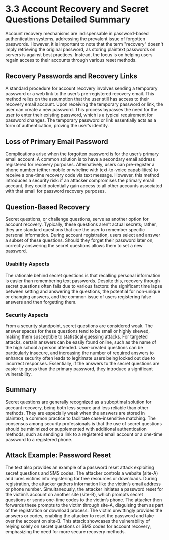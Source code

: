# 3.3 Account Recovery and Secret Questions Detailed Summary

Account recovery mechanisms are indispensable in password-based authentication systems, addressing the prevalent issue of forgotten passwords. However, it is important to note that the term "recovery" doesn't imply retrieving the original password, as storing plaintext passwords on servers is against best practices. Instead, the focus is on helping users regain access to their accounts through various reset methods.

## Recovery Passwords and Recovery Links

A standard procedure for account recovery involves sending a temporary password or a web link to the user’s pre-registered recovery email. This method relies on the assumption that the user still has access to their recovery email account. Upon receiving the temporary password or link, the user can create a new password. This process bypasses the need for the user to enter their existing password, which is a typical requirement for password changes. The temporary password or link essentially acts as a form of authentication, proving the user’s identity.

## Loss of Primary Email Password

Complications arise when the forgotten password is for the user’s primary email account. A common solution is to have a secondary email address registered for recovery purposes. Alternatively, users can pre-register a phone number (either mobile or wireline with text-to-voice capabilities) to receive a one-time recovery code via text message. However, this method introduces a security risk: if an attacker compromises the primary email account, they could potentially gain access to all other accounts associated with that email for password recovery purposes.

## Question-Based Recovery

Secret questions, or challenge questions, serve as another option for account recovery. Typically, these questions aren’t actual secrets; rather, they are standard questions that cue the user to remember specific personal information. During account registration, users select and answer a subset of these questions. Should they forget their password later on, correctly answering the secret questions allows them to set a new password. 

### Usability Aspects

The rationale behind secret questions is that recalling personal information is easier than remembering text passwords. Despite this, recovery through secret questions often fails due to various factors: the significant time lapse between setting and answering the questions, the potential for non-unique or changing answers, and the common issue of users registering false answers and then forgetting them.

### Security Aspects

From a security standpoint, secret questions are considered weak. The answer spaces for these questions tend to be small or highly skewed, making them susceptible to statistical guessing attacks. For targeted attacks, certain answers can be easily found online, such as the name of the high school a person attended. User-created questions can be particularly insecure, and increasing the number of required answers to enhance security often leads to legitimate users being locked out due to incorrect responses. Essentially, if the answers to the secret questions are easier to guess than the primary password, they introduce a significant vulnerability.

## Summary

Secret questions are generally recognized as a suboptimal solution for account recovery, being both less secure and less reliable than other methods. They are especially weak when the answers are stored in plaintext, a common practice to facilitate case-insensitive matching. The consensus among security professionals is that the use of secret questions should be minimized or supplemented with additional authentication methods, such as sending a link to a registered email account or a one-time password to a registered phone.

## Attack Example: Password Reset

The text also provides an example of a password reset attack exploiting secret questions and SMS codes. The attacker controls a website (site-A) and lures victims into registering for free resources or downloads. During registration, the attacker gathers information like the victim’s email address or phone number. Simultaneously, the attacker initiates a password reset for the victim’s account on another site (site-B), which prompts secret questions or sends one-time codes to the victim’s phone. The attacker then forwards these prompts to the victim through site-A, disguising them as part of the registration or download process. The victim unwittingly provides the answers or codes, enabling the attacker to reset the password and take over the account on site-B. This attack showcases the vulnerability of relying solely on secret questions or SMS codes for account recovery, emphasizing the need for more secure recovery methods.
